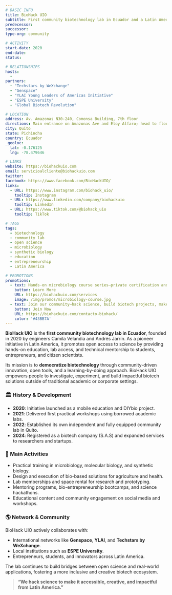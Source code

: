 ```yaml
---
# BASIC INFO
title: BioHack UIO
subtitle: First community biotechnology lab in Ecuador and a Latin American pioneer.
predecessor:
successor:
type-org: community

# ACTIVITY
start-date: 2020
end-date:
status:

# RELATIONSHIPS
hosts:
  - 
partners:
  - "Techstars by WeXchange"
  - "Genspace"
  - "YLAI Young Leaders of Americas Initiative"
  - "ESPE University"
  - "Global Biotech Revolution"

# LOCATION
address: Av. Amazonas N30-240, Comonsa Building, 7th floor
directions: Main entrance on Amazonas Ave and Eloy Alfaro; head to floor 7.
city: Quito
state: Pichincha
country: Ecuador
_geoloc:
  lat: -0.176125
  lng: -78.479646

# LINKS
website: https://biohackuio.com
email: servicioalcliente@biohackuio.com
twitter: 
facebook: https://www.facebook.com/BioHackUIO/
links:
  - URL: https://www.instagram.com/biohack_uio/
    tooltip: Instagram
  - URL: https://www.linkedin.com/company/biohackuio
    tooltip: LinkedIn
  - URL: https://www.tiktok.com/@biohack_uio
    tooltip: TikTok

# TAGS
tags:
  - biotechnology
  - community lab
  - open science
  - microbiology
  - synthetic biology
  - education
  - entrepreneurship
  - Latin America

# PROMOTIONS
promotions:
  - text: Hands-on microbiology course series—private certification and lab work.
    button: Learn More
    URL: https://biohackuio.com/services
    image: /img/promos/microbiology-course.jpg
  - text: Join our community—hack science, build biotech projects, make impact.
    button: Join Now
    URL: https://biohackuio.com/contacto-biohack/
    color: '#43BB7A'
---
```


**BioHack UIO** is the **first community biotechnology lab in Ecuador**, founded in 2020 by engineers Camila Velandia and Andrés Jarrín. As a pioneer initiative in Latin America, it promotes open access to science by providing hands-on education, lab access, and technical mentorship to students, entrepreneurs, and citizen scientists.

Its mission is to **democratize biotechnology** through community-driven innovation, open tools, and a learning-by-doing approach. BioHack UIO empowers people to investigate, experiment, and build impactful biotech solutions outside of traditional academic or corporate settings.

### 🏛️ History & Development
- **2020**: Initiative launched as a mobile education and DIYbio project.
- **2021**: Delivered first practical workshops using borrowed academic labs.
- **2022**: Established its own independent and fully equipped community lab in Quito.
- **2024**: Registered as a biotech company (S.A.S) and expanded services to researchers and startups.

### 🔬 Main Activities
- Practical training in microbiology, molecular biology, and synthetic biology.
- Design and execution of bio-based solutions for agriculture and health.
- Lab memberships and space rental for research and prototyping.
- Mentoring programs, bio-entrepreneurship bootcamps, and science hackathons.
- Educational content and community engagement on social media and workshops.

### 🌎 Network & Community
BioHack UIO actively collaborates with:
- International networks like **Genspace**, **YLAI**, and **Techstars by WeXchange**.
- Local institutions such as **ESPE University**.
- Entrepreneurs, students, and innovators across Latin America.

The lab continues to build bridges between open science and real-world applications, fostering a more inclusive and creative biotech ecosystem.

> **“We hack science to make it accessible, creative, and impactful from Latin America.”**

